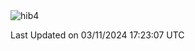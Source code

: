 <img src="https://komarev.com/ghpvc/?username=hibakun&label=Profile%20Views&color=0e75b6&style=flat" alt="hib4" />

<!--START_SECTION:waka-->

 Last Updated on 03/11/2024 17:23:07 UTC
<!--END_SECTION:waka-->
